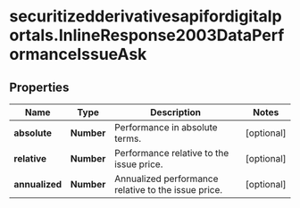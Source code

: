 # securitizedderivativesapifordigitalportals.InlineResponse2003DataPerformanceIssueAsk

## Properties

Name | Type | Description | Notes
------------ | ------------- | ------------- | -------------
**absolute** | **Number** | Performance in absolute terms. | [optional] 
**relative** | **Number** | Performance relative to the issue price. | [optional] 
**annualized** | **Number** | Annualized performance relative to the issue price. | [optional] 



